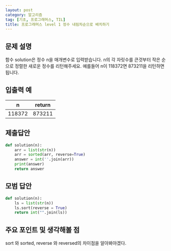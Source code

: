 ```yaml
---
layout: post
category: 알고리즘
tag: [기초, 프로그래머스, TIL]
title: 프로그래머스 level 1 정수 내림차순으로 배치하기
---
```


## 문제 설명

함수 solution은 정수 n을 매개변수로 입력받습니다. n의 각 자릿수를 큰것부터 작은 순으로 정렬한 새로운 정수를 리턴해주세요. 예를들어 n이 118372면 873211을 리턴하면 됩니다.

## 입출력 예

<table>
  <thead>
    <tr>
      <th>n</th>
      <th>return</th>
    </tr>
  </thead>
  <tbody>
    <tr>
      <td>118372</td>
      <td>873211</td>
    </tr>
  </tbody>
</table>

## 제출답안

```python
def solution(n):
    arr = list(str(n))
    arr = sorted(arr, reverse=True)
    answer = int(''.join(arr))
    print(answer)
    return answer
```

## 모범 답안

```python
def solution(n):
    ls = list(str(n))
    ls.sort(reverse = True)
    return int("".join(ls))
```

## 주요 포인트 및 생각해볼 점
sort 와 sorted, reverse 와 reversed의 차이점을 알아봐야겠다.
